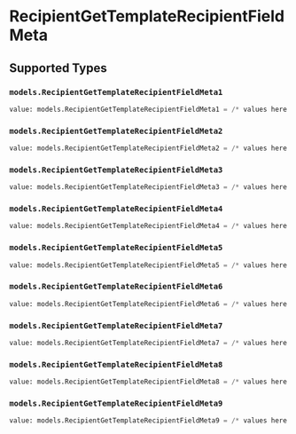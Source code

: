 # RecipientGetTemplateRecipientFieldMeta


## Supported Types

### `models.RecipientGetTemplateRecipientFieldMeta1`

```python
value: models.RecipientGetTemplateRecipientFieldMeta1 = /* values here */
```

### `models.RecipientGetTemplateRecipientFieldMeta2`

```python
value: models.RecipientGetTemplateRecipientFieldMeta2 = /* values here */
```

### `models.RecipientGetTemplateRecipientFieldMeta3`

```python
value: models.RecipientGetTemplateRecipientFieldMeta3 = /* values here */
```

### `models.RecipientGetTemplateRecipientFieldMeta4`

```python
value: models.RecipientGetTemplateRecipientFieldMeta4 = /* values here */
```

### `models.RecipientGetTemplateRecipientFieldMeta5`

```python
value: models.RecipientGetTemplateRecipientFieldMeta5 = /* values here */
```

### `models.RecipientGetTemplateRecipientFieldMeta6`

```python
value: models.RecipientGetTemplateRecipientFieldMeta6 = /* values here */
```

### `models.RecipientGetTemplateRecipientFieldMeta7`

```python
value: models.RecipientGetTemplateRecipientFieldMeta7 = /* values here */
```

### `models.RecipientGetTemplateRecipientFieldMeta8`

```python
value: models.RecipientGetTemplateRecipientFieldMeta8 = /* values here */
```

### `models.RecipientGetTemplateRecipientFieldMeta9`

```python
value: models.RecipientGetTemplateRecipientFieldMeta9 = /* values here */
```


